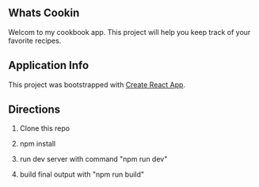 ## Whats Cookin

Welcom to my cookbook app.  This project will help you keep track of your favorite recipes.

## Application Info

This project was bootstrapped with [Create React App](https://github.com/facebook/create-react-app).

## Directions

1. Clone this repo

2. npm install

3. run dev server with command "npm run dev"

4. build final output with "npm run build"
